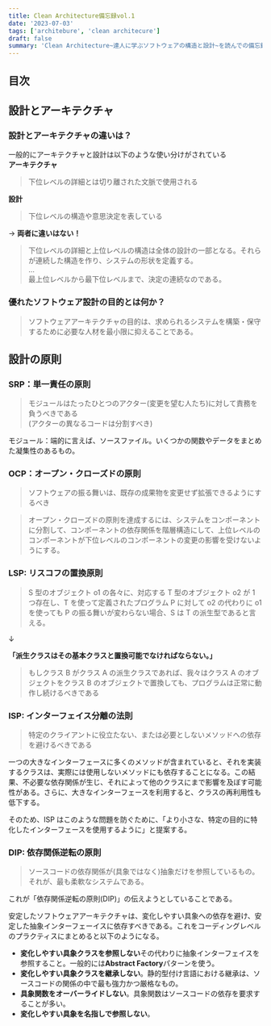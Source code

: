```yaml
---
title: Clean Architecture備忘録vol.1
date: '2023-07-03'
tags: ['architebure', 'clean architecure']
draft: false
summary: 'Clean Architecture~達人に学ぶソフトウェアの構造と設計~を読んでの備忘録vol.1'
---
```


## 目次

<TOCInline toc={props.toc} exclude="目次" toHeading={3} />

## 設計とアーキテクチャ

### 設計とアーキテクチャの違いは？

一般的にアーキテクチャと設計は以下のような使い分けがされている  
**アーキテクチャ**

> 下位レベルの詳細とは切り離された文脈で使用される

**設計**

> 下位レベルの構造や意思決定を表している

→ **両者に違いはない！**

> 下位レベルの詳細と上位レベルの構造は全体の設計の一部となる。それらが連続した構造を作り、システムの形状を定義する。  
> ...  
> 最上位レベルから最下位レベルまで、決定の連続なのである。

### 優れたソフトウェア設計の目的とは何か？

> ソフトウェアアーキテクチャの目的は、求められるシステムを構築・保守するために必要な人材を最小限に抑えることである。

## 設計の原則

### SRP：単一責任の原則

> モジュールはたったひとつのアクター(変更を望む人たち)に対して責務を負うべきである  
> (アクターの異なるコードは分割すべき)

モジュール：端的に言えば、ソースファイル。いくつかの関数やデータをまとめた凝集性のあるもの。

### OCP：オープン・クローズドの原則

> ソフトウェアの振る舞いは、既存の成果物を変更せず拡張できるようにするべき

> オープン・クローズドの原則を達成するには、システムをコンポーネントに分割して、コンポーネントの依存関係を階層構造にして、上位レベルのコンポーネントが下位レベルのコンポーネントの変更の影響を受けないようにする。

### LSP: リスコフの置換原則

> S 型のオブジェクト o1 の各々に、対応する T 型のオブジェクト o2 が 1 つ存在し、T を使って定義されたプログラム P に対して o2 の代わりに o1 を使っても P の振る舞いが変わらない場合、S は T の派生型であると言える。

↓

**「派生クラスはその基本クラスと置換可能でなければならない。」**

> もしクラス B がクラス A の派生クラスであれば、我々はクラス A のオブジェクトをクラス B のオブジェクトで置換しても、プログラムは正常に動作し続けるべきである

### ISP: インターフェイス分離の法則

> 特定のクライアントに役立たない、または必要としないメソッドへの依存を避けるべきである

一つの大きなインターフェースに多くのメソッドが含まれていると、それを実装するクラスは、実際には使用しないメソッドにも依存することになる。この結果、不必要な依存関係が生じ、それによって他のクラスにまで影響を及ぼす可能性がある。さらに、大きなインターフェースを利用すると、クラスの再利用性も低下する。

そのため、ISP はこのような問題を防ぐために、「より小さな、特定の目的に特化したインターフェースを使用するように」と提案する。

### DIP: 依存関係逆転の原則

> ソースコードの依存関係が(具象ではなく)抽象だけを参照しているもの。それが、最も柔軟なシステムである。

これが「依存関係逆転の原則(DIP)」の伝えようとしていることである。

安定したソフトウェアアーキテクチャは、変化しやすい具象への依存を避け、安定した抽象インターフェーイスに依存すべきである。これをコーディングレベルのプラクティスにまとめると以下のようになる。

- **変化しやすい具象クラスを参照しない**その代わりに抽象インターフェイスを参照すること。一般的には**Abstract Factory**パターンを使う。
- **変化しやすい具象クラスを継承しない**。静的型付け言語における継承は、ソースコードの関係の中で最も強力かつ厳格なもの。
- **具象関数をオーバーライドしない**。具象関数はソースコードの依存を要求することが多い。
- **変化しやすい具象を名指しで参照しない**。
